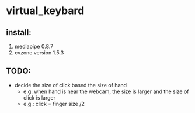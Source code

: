 # virtual_keybard
## install:
1. mediapipe 0.8.7
2. cvzone version 1.5.3

## TODO:
* decide the size of click based the size of hand 
    * e.g: when hand is near the webcam, the size is larger and the size of click is larger 
    * e.g.: click = finger size /2 

